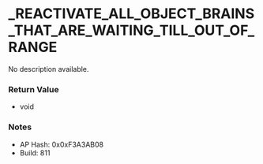 # _REACTIVATE_ALL_OBJECT_BRAINS_THAT_ARE_WAITING_TILL_OUT_OF_RANGE

No description available.

### Return Value
* void

### Notes
* AP Hash: 0x0xF3A3AB08
* Build: 811

